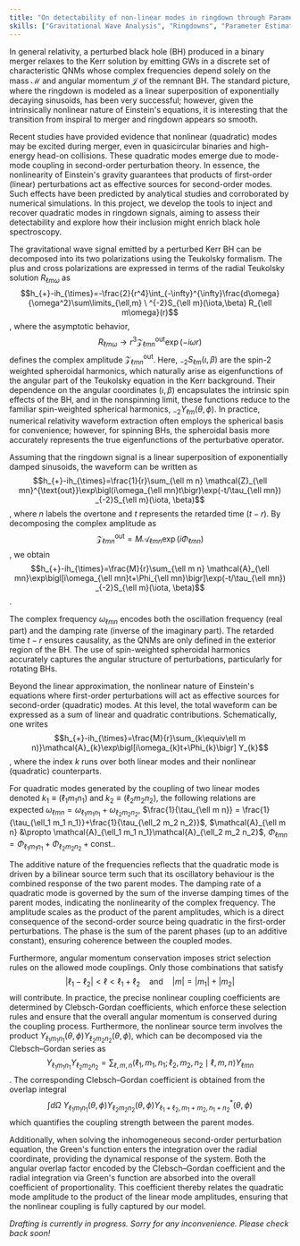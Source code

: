 ```yaml
---
title: "On detectability of non-linear modes in ringdown through Parameter Estimation"
skills: ["Gravitational Wave Analysis", "Ringdowns", "Parameter Estimation"]
---
```


In general relativity, a perturbed black hole (BH) produced in a binary merger relaxes to the Kerr solution by emitting GWs in a discrete set of characteristic QNMs whose complex frequencies depend solely on the mass $\mathcal{M}$ and angular momentum $\mathcal{J}$ of the remnant BH. The standard picture, where the ringdown is modeled as a linear superposition of exponentially decaying sinusoids, has been very successful; however, given the intrinsically nonlinear nature of Einstein's equations, it is interesting that the transition from inspiral to merger and ringdown appears so smooth.

Recent studies have provided evidence that nonlinear (quadratic) modes may be excited during merger, even in quasicircular binaries and high-energy head-on collisions. These quadratic modes emerge due to mode-mode coupling in second-order perturbation theory. In essence, the nonlinearity of Einstein's gravity guarantees that products of first-order (linear) perturbations act as effective sources for second-order modes. Such effects have been predicted by analytical studies and corroborated by numerical simulations. In this project, we develop the tools to inject and recover quadratic modes in ringdown signals, aiming to assess their detectability and explore how their inclusion might enrich black hole spectroscopy.

The gravitational wave signal emitted by a perturbed Kerr BH can be decomposed into its two polarizations using the Teukolsky formalism. The plus and cross polarizations are expressed in terms of the radial Teukolsky solution $R_{\ell m\omega}$ as $$h_{+}-ih_{\times}=-\frac{2}{r^4}\int_{-\infty}^{\infty}\frac{d\omega}{\omega^2}\sum\limits_{\ell,m} \ ^{-2}S_{\ell m}(\iota,\beta) R_{\ell m\omega}(r)$$, where the asymptotic behavior, $$R_{\ell m\omega}\rightarrow r^3\mathcal{Z}_{\ell mn}^{\text{out}}\exp(-i\omega r)$$ defines the complex amplitude $\mathcal{Z}_{\ell mn}^{\text{out}}$. Here, $_{-2}S_{\ell m}(\iota,\beta)$ are the spin-2 weighted spheroidal harmonics, which naturally arise as eigenfunctions of the angular part of the Teukolsky equation in the Kerr background. Their dependence on the angular coordinates $(\iota,\beta)$ encapsulates the intrinsic spin effects of the BH, and in the nonspinning limit, these functions reduce to the familiar spin-weighted spherical harmonics, $_{-2}Y_{\ell m}(\theta,\phi)$. In practice, numerical relativity waveform extraction often employs the spherical basis for convenience; however, for spinning BHs, the spheroidal basis more accurately represents the true eigenfunctions of the perturbative operator.

Assuming that the ringdown signal is a linear superposition of exponentially damped sinusoids, the waveform can be written as $$h_{+}-ih_{\times}=\frac{1}{r}\sum_{\ell m n} \mathcal{Z}_{\ell mn}^{\text{out}}\exp\bigl(i\omega_{\ell mn}t\bigr)\exp(-t/\tau_{\ell mn}) _{-2}S_{\ell m}(\iota, \beta)$$, where $n$ labels the overtone and $t$ represents the retarded time ($t-r$). By decomposing the complex amplitude as $$\mathcal{Z}_{\ell mn}^{\text{out}}=M\mathcal{A}_{\ell mn}\exp(i\Phi_{\ell mn})$$, we obtain $$h_{+}-ih_{\times}=\frac{M}{r}\sum_{\ell m n} \mathcal{A}_{\ell mn}\exp\bigl[i\omega_{\ell mn}t+\Phi_{\ell mn}\bigr]\exp(-t/\tau_{\ell mn}) _{-2}S_{\ell m}(\iota, \beta)$$.

The complex frequency $\omega_{\ell mn}$ encodes both the oscillation frequency (real part) and the damping rate (inverse of the imaginary part). The retarded time $t-r$ ensures causality, as the QNMs are only defined in the exterior region of the BH. The use of spin-weighted spheroidal harmonics accurately captures the angular structure of perturbations, particularly for rotating BHs.

Beyond the linear approximation, the nonlinear nature of Einstein's equations where first-order perturbations will act as effective sources for second-order (quadratic) modes. At this level, the total waveform can be expressed as a sum of linear and quadratic contributions. Schematically, one writes $$h_{+}-ih_{\times}=\frac{M}{r}\sum_{k\equiv\ell m n)}\mathcal{A}_{k}\exp\bigl[i\omega_{k}t+\Phi_{k}\bigr] Y_{k}$$, where the index $k$ runs over both linear modes and their nonlinear (quadratic) counterparts.

For quadratic modes generated by the coupling of two linear modes denoted $k_1\equiv(\ell_1 m_1 n_1)$ and $k_2\equiv(\ell_2 m_2 n_2)$, the following relations are expected $\omega_{\ell m n} = \omega_{\ell_1 m_1 n_1}+\omega_{\ell_2 m_2 n_2}$, $\frac{1}{\tau_{\ell m n}} = \frac{1}{\tau_{\ell_1 m_1 n_1}}+\frac{1}{\tau_{\ell_2 m_2 n_2}}$, $\mathcal{A}_{\ell m n} &\propto \mathcal{A}_{\ell_1 m_1 n_1}\mathcal{A}_{\ell_2 m_2 n_2}$, $\Phi_{\ell m n} = \Phi_{\ell_1 m_1 n_1}+\Phi_{\ell_2 m_2 n_2}+\text{const.}$.

The additive nature of the frequencies reflects that the quadratic mode is driven by a bilinear source term such that its oscillatory behaviour is the combined response of the two parent modes. The damping rate of a quadratic mode is governed by the sum of the inverse damping times of the parent modes, indicating the nonlinearity of the complex frequency. The amplitude scales as the product of the parent amplitudes, which is a direct consequence of the second-order source being quadratic in the first-order perturbations. The phase is the sum of the parent phases (up to an additive constant), ensuring coherence between the coupled modes.

Furthermore, angular momentum conservation imposes strict selection rules on the allowed mode couplings. Only those combinations that satisfy $$|\ell_1 - \ell_2| < \ell < \ell_1 + \ell_2 \quad \text{and} \quad |m|=|m_1|+|m_2|$$ will contribute. In practice, the precise nonlinear coupling coefficients are determined by Clebsch-Gordan coefficients, which enforce these selection rules and ensure that the overall angular momentum is conserved during the coupling process. Furthermore, the nonlinear source term involves the product $Y_{\ell_1 m_1 n_1}(\theta,\phi) Y_{\ell_2 m_2 n_2}(\theta,\phi)$, which can be decomposed via the Clebsch–Gordan series as $$Y_{\ell_1 m_1 n_1} Y_{\ell_2 m_2 n_2} = \sum_{\ell,m,n} \langle \ell_1, m_1, n_1; \ell_2, m_2, n_2 \mid \ell, m, n \rangle Y_{\ell m n}$$. The corresponding Clebsch–Gordan coefficient is obtained from the overlap integral $$\int d\Omega \ Y_{\ell_1m_1n_1}(\theta,\phi)Y_{\ell_2m_2n_2}(\theta,\phi)Y^{*}_{\ell_1+\ell_2, m_1+m_2, n_1+n_2}(\theta,\phi)$$ which quantifies the coupling strength between the parent modes. 

Additionally, when solving the inhomogeneous second-order perturbation equation, the Green's function enters the integration over the radial coordinate, providing the dynamical response of the system. Both the angular overlap factor encoded by the Clebsch–Gordan coefficient and the radial integration via Green's function are absorbed into the overall coefficient of proportionality. This coefficient thereby relates the quadratic mode amplitude to the product of the linear mode amplitudes, ensuring that the nonlinear coupling is fully captured by our model.

_Drafting is currently in progress. Sorry for any inconvenience. Please check back soon!_

